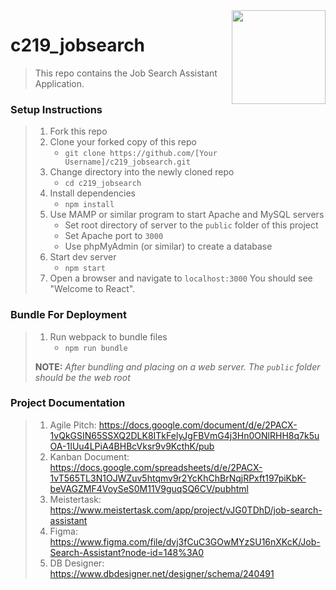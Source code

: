 <img align="right" width="150" src="https://github.com/Learning-Fuze/react-with-server/blob/master/public/dist/php-react.png">

# c219_jobsearch

> This repo contains the Job Search Assistant Application.

### Setup Instructions

> 1. Fork this repo
> 1. Clone your forked copy of this repo
>    - `git clone https://github.com/[Your Username]/c219_jobsearch.git`
> 1. Change directory into the newly cloned repo
>    - `cd c219_jobsearch`
> 1. Install dependencies 
>    - `npm install`
> 1. Use MAMP or similar program to start Apache and MySQL servers
>    - Set root directory of server to the `public` folder of this project
>    - Set Apache port to `3000`
>    - Use phpMyAdmin (or similar) to create a database
> 1. Start dev server
>    - `npm start`
> 1. Open a browser and navigate to `localhost:3000` You should see "Welcome to React".

### Bundle For Deployment

> 1. Run webpack to bundle files
>    - `npm run bundle`
> 
> **NOTE:** *After bundling and placing on a web server. The `public` folder should be the web root*

### Project Documentation

> 1. Agile Pitch: https://docs.google.com/document/d/e/2PACX-1vQkGSIN65SSXQ2DLK8ITkFelyJgFBVmG4j3Hn0ONlRHH8q7k5uOA-1IUu4LPiA4BHBcVksr9v9KcthK/pub
> 1. Kanban Document: https://docs.google.com/spreadsheets/d/e/2PACX-1vT565TL3N1OJWZuv5htqmv9r2YcKhChBrNqjRPxft197piKbK-beVAGZMF4VoySeS0M11V9guqSQ6CV/pubhtml
> 1. Meistertask: https://www.meistertask.com/app/project/vJG0TDhD/job-search-assistant
> 1. Figma: https://www.figma.com/file/dvj3fCuC3GOwMYzSU16nXKcK/Job-Search-Assistant?node-id=148%3A0
> 1. DB Designer: https://www.dbdesigner.net/designer/schema/240491